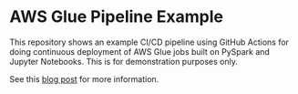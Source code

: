 # AWS Glue Pipeline Example

This repository shows an example CI/CD pipeline using GitHub Actions for doing continuous
deployment of AWS Glue jobs built on PySpark and Jupyter Notebooks. This is for
demonstration purposes only.

See this [blog post](https://blog.realkinetic.com/continuous-deployment-for-aws-glue-c8abd50d7d58)
for more information.
